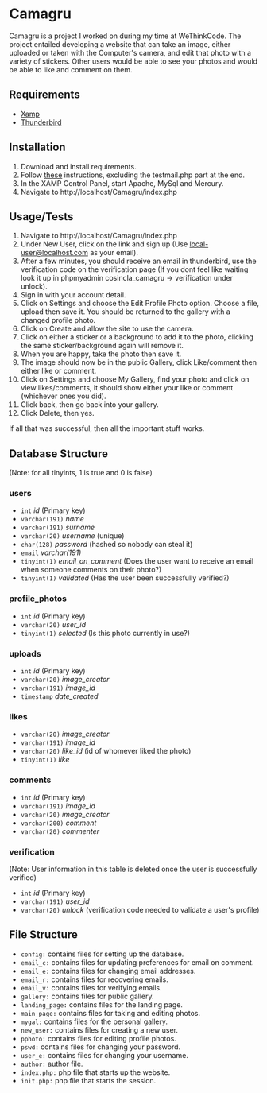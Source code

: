 # Camagru

Camagru is a project I worked on during my time at WeThinkCode. The project entailed developing a website that can take an image, either uploaded or taken with the Computer's camera, and edit that photo with a variety of stickers. Other users would be able to see your photos and would be able to like and comment on them.


## Requirements
* [Xamp]
* [Thunderbird]


## Installation

1. Download and install requirements.
2. Follow [these] instructions, excluding the testmail.php part at the end.
3. In the XAMP Control Panel, start Apache, MySql and Mercury.
4. Navigate to http://localhost/Camagru/index.php


## Usage/Tests

1. Navigate to http://localhost/Camagru/index.php
2. Under New User, click on the link and sign up (Use local-user@localhost.com as your email).
3. After a few minutes, you should receive an email in thunderbird, use the verification code on the verification page (If you dont feel like waiting look it up in phpmyadmin cosincla_camagru -> verification under unlock).
4. Sign in with your account detail.
5. Click on Settings and choose the Edit Profile Photo option. Choose a file, upload then save it. You should be returned to the gallery with a changed profile photo.
6. Click on Create and allow the site to use the camera.
7. Click on either a sticker or a background to add it to the photo, clicking the same sticker/background again will remove it.
8. When you are happy, take the photo then save it.
9. The image should now be in the public Gallery, click Like/comment then either like or comment.
10. Click on Settings and choose My Gallery, find your photo and click on view likes/comments, it should show either your like or comment (whichever ones you did).
11. Click back, then go back into your gallery.
12. Click Delete, then yes.

If all that was successful, then all the important stuff works.


## Database Structure
(Note: for all tinyints, 1 is true and 0 is false)

### users

* `int` *id* (Primary key)
* `varchar(191)` *name*
* `varchar(191)` *surname*
* `varchar(20)` *username* (unique)
* `char(128)` *password* (hashed so nobody can steal it)
* `email` *varchar(191)*
* `tinyint(1)` *email_on_comment* (Does the user want to receive an email when someone comments on their photo?)
* `tinyint(1)` *validated* (Has the user been successfully verified?)

### profile_photos

* `int` *id* (Primary key)
* `varchar(20)` *user_id*
* `tinyint(1)` *selected* (Is this photo currently in use?)

### uploads

* `int` *id* (Primary key)
* `varchar(20)` *image_creator*
* `varchar(191)` *image_id*
* `timestamp` *date_created*

### likes

* `varchar(20)` *image_creator*
* `varchar(191)` *image_id*
* `varchar(20)` *like_id* (id of whomever liked the photo)
* `tinyint(1)` *like*

### comments

* `int` *id* (Primary key)
* `varchar(191)` *image_id*
* `varchar(20)` *image_creator*
* `varchar(200)` *comment*
* `varchar(20)` *commenter*

### verification
(Note: User information in this table is deleted once the user is successfully verified)

* `int` *id* (Primary key)
* `varchar(191)` *user_id*
* `varchar(20)` *unlock* (verification code needed to validate a user's profile)


## File Structure

* `config:` contains files for setting up the database.
* `email_c:` contains files for updating preferences for email on comment.
* `email_e:` contains files for changing email addresses.
* `email_r:` contains files for recovering emails.
* `email_v:` contains files for verifying emails.
* `gallery:` contains files for public gallery.
* `landing_page:` contains files for the landing page.
* `main_page:` contains files for taking and editing photos.
* `mygal:` contains files for the personal gallery.
* `new_user:` contains files for creating a new user.
* `pphoto:` contains files for editing profile photos.
* `pswd:` contains files for changing your password.
* `user_e:` contains files for changing your username.
* `author:` author file.
* `index.php:` php file that starts up the website.
* `init.php:` php file that starts the session.


[xamp]: https://www.apachefriends.org/index.html
[thunderbird]: https://www.thunderbird.net/en-ZA/
[these]: http://wiki.deglowdesign.de/xampp:set-up-mercury-for-email-debugging-with-php-sendmail
